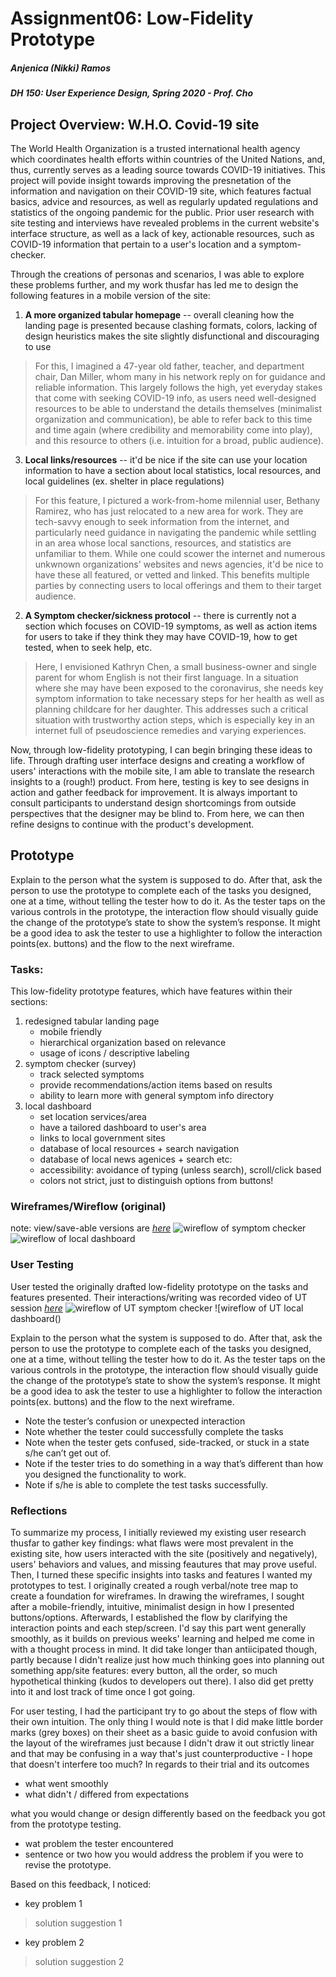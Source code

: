# Assignment06: Low-Fidelity Prototype
##### Anjenica (Nikki) Ramos
##### DH 150: User Experience Design, Spring 2020 - Prof. Cho


## Project Overview: W.H.O. Covid-19 site 
The World Health Organization is a trusted international health agency which coordinates health efforts within countries of the United Nations, and, thus, currently serves as a leading source towards COVID-19 initiatives. This project will povide insight towards improving the presnetation of the information and navigation on their COVID-19 site, which features factual basics, advice and resources, as well as regularly updated regulations and statistics of the ongoing pandemic for the public. Prior user research with site testing and interviews have revealed problems in the current website's interface structure, as well as a lack of key, actionable resources, such as COVID-19 information that pertain to a user's location and a symptom-checker. 

Through the creations of personas and scenarios, I was able to explore these problems further, and my work thusfar has led me to design the following features in a mobile version of the site: 
1. **A more organized tabular homepage** -- overall cleaning how the landing page is presented because clashing formats, colors, lacking of design heuristics makes the site slightly disfunctional and discouraging to use
> For this, I imagined a 47-year old father, teacher, and department chair, Dan Miller, whom many in his network reply on for guidance and reliable information. This largely follows the high, yet everyday stakes that come with seeking COVID-19 info, as users need well-designed resources to be able to understand the details themselves (minimalist organization and communication), be able to refer back to this time and time again (where credibility and memorability come into play), and this resource to others (i.e. intuition for a broad, public audience). 

3. **Local links/resources** -- it'd be nice if the site can use your location information to have a section about local statistics, local resources, and local guidelines (ex. shelter in place regulations)
> For this feature, I pictured a work-from-home milennial user, Bethany Ramirez, who has just relocated to a new area for work. They are tech-savvy enough to seek information from the internet, and particularly need guidance in navigating the pandemic while settling in an area whose local sanctions, resources, and statistics are unfamiliar to them. While one could scower the internet and numerous unkwnown organizations' websites and news agencies, it'd be nice to have these all featured, or vetted and linked. This benefits multiple parties by connecting users to local offerings and them to their target audience.  

2. **A Symptom checker/sickness protocol** -- there is currently not a section which focuses on COVID-19 symptoms, as well as action items for users to take if they think they may have COVID-19, how to get tested, when to seek help, etc.
> Here, I envisioned Kathryn Chen, a small business-owner and single parent for whom English is not their first language. In a situation where she may have been exposed to the coronavirus, she needs key symptom information to take necessary steps for her health as well as planning childcare for her daughter. This addresses such a critical situation with trustworthy action steps, which is especially key in an internet full of pseudoscience remedies and varying experiences. 

Now, through low-fidelity prototyping, I can begin bringing these ideas to life. Through drafting user interface designs and creating a workflow of users' interactions with the mobile site, I am able to translate the research insights to a (rough!) product. From here, testing is key to see designs in action and gather feedback for improvement. It is always important to consult participants to understand design shortcomings from outside perspectives that the designer may be blind to. From here, we can then refine designs to continue with the product's development. 









## Prototype 






Explain to the person what the system is supposed to do. After that, ask the person to use the prototype to complete each of the tasks you designed, one at a time, without telling the tester how to do it. As the tester taps on the various controls in the prototype, the interaction flow should visually guide the change of the prototype’s state to show the system’s response. It might be a good idea to ask the tester to use a highlighter to follow the interaction points(ex. buttons) and the flow to the next wireframe. 

### Tasks:
This low-fidelity prototype features, which have features within their sections: 
1. redesigned tabular landing page
   - mobile friendly 
   - hierarchical organization based on relevance 
   - usage of icons / descriptive labeling 
2. symptom checker (survey)
   - track selected symptoms
   - provide recommendations/action items based on results
   - ability to learn more with general symptom info directory 
3. local dashboard 
   - set location services/area 
   - have a tailored dashboard to user's area
   - links to local government sites
   - database of local resources + search navigation
   - database of local news agenices + search 
etc:
   - accessibility: avoidance of typing (unless search), scroll/click based
   - colors not strict, just to distinguish options from buttons!
   
   
   
   
   
   
   
   
   
   
   
### Wireframes/Wireflow (original)
note: view/save-able versions are [*here*](https://drive.google.com/drive/folders/1321mlnP-ATo8WMRQbyc56xphFG0HGX6K?usp=sharing)
![wireflow of symptom checker](photos/06.1.png)
![wireflow of local dashboard](photos/06.2.png)

### User Testing 
User tested the originally drafted low-fidelity prototype on the tasks and features presented. Their interactions/writing was recorded 
video of UT session [*here*]()
![wireflow of UT symptom checker]()
![wireflow of UT local dashboard()

Explain to the person what the system is supposed to do. After that, ask the person to use the prototype to complete each of the tasks you designed, one at a time, without telling the tester how to do it. As the tester taps on the various controls in the prototype, the interaction flow should visually guide the change of the prototype’s state to show the system’s response. It might be a good idea to ask the tester to use a highlighter to follow the interaction points(ex. buttons) and the flow to the next wireframe. 

- Note the tester’s confusion or unexpected interaction
- Note whether the tester could successfully complete the tasks 
- Note when the tester gets confused, side-tracked, or stuck in a state s/he can’t get out of.
- Note if the tester tries to do something in a way that’s different than how you designed the functionality to work.
- Note if s/he is able to complete the test tasks successfully.



### Reflections

To summarize my process, I initially reviewed my existing user research thusfar to gather key findings: what flaws were most prevalent in the existing site, how users interacted with the site (positively and negatively), users' behaviors and values, and missing feautures that may prove useful. Then, I turned these specific insights into tasks and features I wanted my prototypes to test. I originally created a rough verbal/note tree map to create a foundation for wireframes. In drawing the wireframes, I sought after a mobile-friendly, intuitive, minimalist design in how I presented buttons/options. Afterwards, I established the flow by clarifying the interaction points and each step/screen. I'd say this part went generally smoothly, as it builds on previous weeks' learning and helped me come in with a thought process in mind. It did take longer than antiicipated though, partly because I didn't realize just how much thinking goes into planning out something app/site features: every button, all the order, so much hypothetical thinking (kudos to developers out there). I also did get pretty into it and lost track of time once I got going. 

For user testing, I had the participant try to go about the steps of flow with their own intuition. The only thing I would note is that I did make little border marks (grey boxes) on their sheet as a basic guide to avoid confusion with the layout of the wireframes just because I didn't draw it out strictly linear and that may be confusing in a way that's just counterproductive - I hope that doesn't interfere too much? In regards to their trial and its outcomes


- what went smoothly
- what didn't / differed from expectations

what you would change or design differently based on the feedback you got from the prototype testing. 
- wat problem the tester encountered
- sentence or two how you would address the problem if you were to revise the prototype.

Based on this feedback, I noticed:
- key problem 1
> solution suggestion 1
- key problem 2
> solution suggestion 2 


